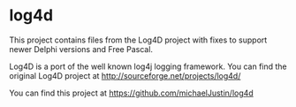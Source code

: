 # log4d

This project contains files from the Log4D project with fixes to support newer Delphi versions and Free Pascal.

Log4D is a port of the well known log4j logging framework. You can find the original Log4D project at http://sourceforge.net/projects/log4d/

You can find this project at https://github.com/michaelJustin/log4d
